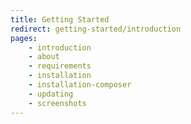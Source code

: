 ```yaml
---
title: Getting Started
redirect: getting-started/introduction
pages:
    - introduction
    - about
    - requirements
    - installation
    - installation-composer
    - updating
    - screenshots
---
```

